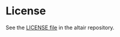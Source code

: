 # License
See the [LICENSE file](https://github.com/altair-viz/altair/blob/main/LICENSE) in the altair repository.